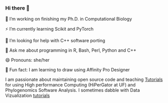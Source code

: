 ### Hi there 👋

 🔭 I’m working on finishing my Ph.D. in Computational Biology
 
 ⚡  I’m currently learning Scikit and PyTorch
 
 🤔 I’m looking for help with C++ software porting
 
 💬 Ask me about programming in R, Bash, Perl, Python and C++
 
 😄 Pronouns: she/her
 
 🌱 Fun fact: I am learning to draw using Affinity Pro Designer


I am passionate about maintaining open source code and teaching [Tutorials](https://natyahans.github.io/year-archive/) for using High performance Computing (HiPerGator at UF) and Phylogenomics Software Analysis. I sometimes dabble with Data Vizualization [tutorials](https://natyahans.github.io/analytics-dash/)



